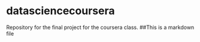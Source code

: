 # datasciencecoursera
Repository for the final project for the coursera class.
##This is a markdown file
